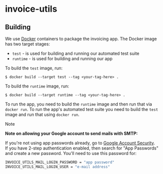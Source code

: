 # invoice-utils

## Building

We use [Docker](https://www.docker.com) containers to package the invoicing app.
The Docker image has two target stages:

 * `test` - is used for building and running our automated test suite
 * `runtime` - is used for building and running our app

To build the `test` image, run:

```shell
$ docker build --target test --tag <your-tag-here> .
```

To build the `runtime` image, run:
```shell
$ docker build --target runtime --tag <your-tag-here> .
```

To run the app, you need to build the `runtime` image and then run that via
`docker run`.
To run the app's automated test suite you need to build the `test` image and
run that using `docker run`.

> [!NOTE]
> **Note on allowing your Google account to send mails with SMTP:**
> 
> If you're not using app passwords already, go to [Google Account Security](https://myaccount.google.com/security?hl=en&nlr=1). If you have 2-step authentication enabled, then search for "App Passwords" and create a new password. You'll need to use this password for:
> 
> ```sh
> INVOICE_UTILS_MAIL_LOGIN_PASSWORD = "app password"
> INVOICE_UTILS_MAIL_LOGIN_USER = "e-mail address"
> ```